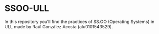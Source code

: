 # SSOO-ULL
In this repository you'll find the practices of SS.OO (Operating Systems) in ULL made by Raúl González Acosta (alu0101543529).